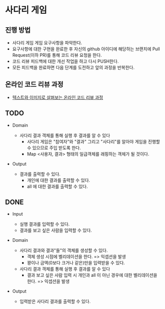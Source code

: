 # 사다리 게임
## 진행 방법
* 사다리 게임 게임 요구사항을 파악한다.
* 요구사항에 대한 구현을 완료한 후 자신의 github 아이디에 해당하는 브랜치에 Pull Request(이하 PR)를 통해 코드 리뷰 요청을 한다.
* 코드 리뷰 피드백에 대한 개선 작업을 하고 다시 PUSH한다.
* 모든 피드백을 완료하면 다음 단계를 도전하고 앞의 과정을 반복한다.

## 온라인 코드 리뷰 과정
* [텍스트와 이미지로 살펴보는 온라인 코드 리뷰 과정](https://github.com/nextstep-step/nextstep-docs/tree/master/codereview)

## TODO

* Domain
    * 사다리 결과 객체를 통해 실행 후 결과를 알 수 있다
        * 사다리 게임은 "참여자"와 "결과" 그리고 "사다리"를 알아야 게임을 진행할 수 있으므로 주입 받도록 한다.
        * Map <사용자, 결과> 형태의 일급객체를 래핑하는 객체가 될 것이다.


* Output
    * 결과를 출력할 수 있다.
        * 개인에 대한 결과를 출력할 수 있다.
        * all 에 대한 결과를 출력할 수 있다.
## DONE

* Input
    * 실행 결과를 입력할 수 있다.
    * 결과를 보고 싶은 사람을 입력할 수 있다.

* Domain
    * 사다리 결과와 결과"들"의 객체를 생성할 수 있다.
        * 객체 생성 시점에 벨리데이션을 한다. => 익셉션을 발생
        * 꽝이나 금액(0보다 크거나 같은)만을 입력받을 수 있다.
    * 사다리 결과 객체를 통해 실행 후 결과를 알 수 있다
        * 결과 보고 싶은 사람 입력 시 개인과 all 이 아닌 경우에 대한 벨리데이션을 한다. => 익셉션을 발생

    
* Output
    * 입력받은 사다리 결과를 출력할 수 있다.
